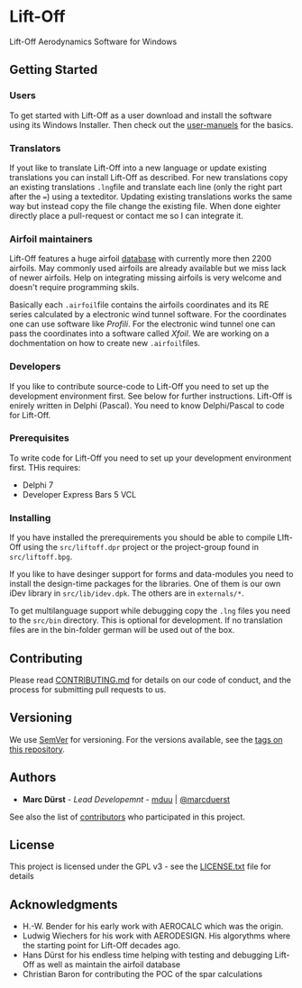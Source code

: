 # Lift-Off

Lift-Off Aerodynamics Software for Windows

## Getting Started

### Users
To get started with Lift-Off as a user download and install the software using its Windows Installer. Then check out the [user-manuels](https://github.com/mduu/liftoff/tree/master/doc) for the basics.

### Translators

If yout like to translate Lift-Off into a new language or update existing translations you can install Lift-Off as described. For new translations copy an existing translations ``.lng``file and translate each line (only the right part after the ``=``) using a texteditor. Updating existing translations works the same way but instead copy the file change the existing file. When done eighter directly place a pull-request or contact me so I can integrate it.

### Airfoil maintainers

Lift-Off features a huge airfoil [database](https://github.com/mduu/liftoff/tree/master/src/airfoils) with currently more then 2200 airfoils. May commonly used airfoils are already available but we miss lack of newer airfoils. Help on integrating missing airfoils is very welcome and doesn't require programming skils.

Basically each ``.airfoil``file contains the airfoils coordinates and its RE series calculated by a electronic wind tunnel software. For the coordinates one can use software like *Profili*. For the electronic wind tunnel one can pass the coordinates into a software called *Xfoil*. We are working on a dochmentation on how to create new ``.airfoil``files.

### Developers

If you like to contribute source-code to Lift-Off you need to set up the development environment first. See below for further instructions. Lift-Off is enirely written in Delphi (Pascal). You need to know Delphi/Pascal to code for Lift-Off.

### Prerequisites

To write code for Lift-Off you need to set up your development environment first. THis requires:

* Delphi 7
* Developer Express Bars 5 VCL

### Installing

If you have installed the prerequirements you should be able to compile LIft-Off using the ``src/liftoff.dpr`` project or the project-group found in ``src/liftoff.bpg``.

If you like to have desinger support for forms and data-modules you need to install the design-time packages for the libraries. One of them is our own iDev library in ``src/lib/idev.dpk``. The others are in ``externals/*``.

To get multilanguage support while debugging copy the ``.lng`` files you need to the ``src/bin`` directory. This is optional for development. If no translation files are in the bin-folder german will be used out of the box.

## Contributing

Please read [CONTRIBUTING.md](https://gist.github.com/PurpleBooth/b24679402957c63ec426) for details on our code of conduct, and the process for submitting pull requests to us.

## Versioning

We use [SemVer](http://semver.org/) for versioning. For the versions available, see the [tags on this repository](https://github.com/mduu/liftoff/tags). 

## Authors

* **Marc Dürst** - *Lead Developemnt* - [mduu](https://github.com/mduu) | [@marcduerst](https://twitter.com/marcduerst)

See also the list of [contributors](https://github.com/mduu/liftoff/contributors) who participated in this project.

## License

This project is licensed under the GPL v3 - see the [LICENSE.txt](LICENSE.txt) file for details

## Acknowledgments

* H.-W. Bender for his early work with AEROCALC which was the origin.
* Ludwig Wiechers for his work with AERODESIGN. His algorythms where the starting point for Lift-Off decades ago.
* Hans Dürst for his endless time helping with testing and debugging Lift-Off as well as maintain the airfoil database
* Christian Baron for contributing the POC of the spar calculations
